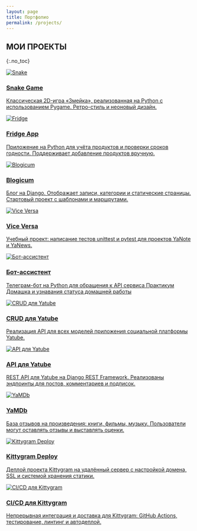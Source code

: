 ```yaml
---
layout: page
title: Портфолио
permalink: /projects/
---
```


## МОИ ПРОЕКТЫ
{:.no_toc}

<div class="card-grid">

  <a href="{{ '/projects/snake/' | relative_url }}" class="card-link">
    <div class="card">
      <img src="{{ '/assets/img/snake.png' | relative_url }}" alt="Snake">
      <h3>Snake Game</h3>
      <p>Классическая 2D-игра «Змейка», реализованная на Python с использованием Pygame. Ретро-стиль и неоновый дизайн.</p>
    </div>
  </a>

  <a href="{{ '/projects/fridge/' | relative_url }}" class="card-link">
    <div class="card">
      <img src="{{ '/assets/img/fridge.png' | relative_url }}" alt="Fridge">
      <h3>Fridge App</h3>
      <p>Приложение на Python для учёта продуктов и проверки сроков годности. Поддерживает добавление продуктов вручную.</p>
    </div>
  </a>

  <a href="{{ '/projects/blogicum/' | relative_url }}" class="card-link">
    <div class="card">
      <img src="{{ '/assets/img/blogicum.png' | relative_url }}" alt="Blogicum">
      <h3>Blogicum</h3>
      <p>Блог на Django. Отображает записи, категории и статические страницы. Стартовый проект с шаблонами и маршрутами.</p>
    </div>
  </a>

  <a href="{{ '/projects/vice-versa/' | relative_url }}" class="card-link">
    <div class="card">
      <img src="{{ '/assets/img/Vice Versa.png' | relative_url }}" alt="Vice Versa">
      <h3>Vice Versa</h3>
      <p>Учебный проект: написание тестов unittest и pytest для проектов YaNote и YaNews.</p>
    </div>
  </a>

  <a href="{{ '/projects/bot-assistant/' | relative_url }}" class="card-link">
    <div class="card">
      <img src="{{ '/assets/img/bot-assistant.png' | relative_url }}" alt="Бот-ассистент">
      <h3>Бот-ассистент</h3>
      <p>Телеграм-бот на Python для обращения к API сервиса Практикум Домашка и узнавания статуса домашней работы</p>
    </div>
  </a>

  <a href="{{ '/projects/crud-yatube/' | relative_url }}" class="card-link">
    <div class="card">
      <img src="{{ '/assets/img/CRUD for Yatube.png' | relative_url }}" alt="CRUD для Yatube">
      <h3>CRUD для Yatube</h3>
      <p>Реализация API для всех моделей приложения социальной платформы Yatube.</p>
    </div>
  </a>

  <a href="{{ '/projects/api-yatube/' | relative_url }}" class="card-link">
    <div class="card">
      <img src="{{ '/assets/img/API for Yatube.png' | relative_url }}" alt="API для Yatube">
      <h3>API для Yatube</h3>
      <p>REST API для Yatube на Django REST Framework. Реализованы эндпоинты для постов, комментариев и подписок.</p>
    </div>
  </a>

  <a href="{{ '/projects/yamdb/' | relative_url }}" class="card-link">
    <div class="card">
      <img src="{{ '/assets/img/YaMDb.png' | relative_url }}" alt="YaMDb">
      <h3>YaMDb</h3>
      <p>База отзывов на произведения: книги, фильмы, музыку. Пользователи могут оставлять отзывы и выставлять оценки.</p>
    </div>
  </a>

  <a href="{{ '/projects/kittygram-deploy/' | relative_url }}" class="card-link">
    <div class="card">
      <img src="{{ '/assets/img/Kittygram.png' | relative_url }}" alt="Kittygram Deploy">
      <h3>Kittygram Deploy</h3>
      <p>Деплой проекта Kittygram на удалённый сервер с настройкой домена, SSL и системой хранения статики.</p>
    </div>
  </a>

  <a href="{{ '/projects/kittygram-ci-cd/' | relative_url }}" class="card-link">
    <div class="card">
      <img src="{{ '/assets/img/CI CD for Kittygram.png' | relative_url }}" alt="CI/CD для Kittygram">
      <h3>CI/CD для Kittygram</h3>
      <p>Непрерывная интеграция и доставка для Kittygram: GitHub Actions, тестирование, линтинг и автодеплой.</p>
    </div>
  </a>


</div>
